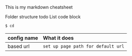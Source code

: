 This is my markdown cheatsheet

Folder structure
todo List
code block
```bash
$ cd 
```

<!-- remember to add two spaces at the end -->
| config name | What it does                       |  
|:------------|:-----------------------------------|  
| based url   | `set up page path for default url` |  

